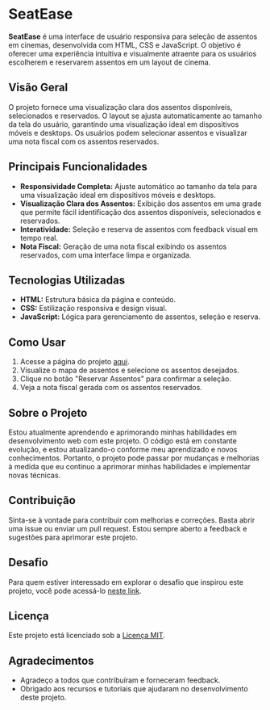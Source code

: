 # SeatEase

**SeatEase** é uma interface de usuário responsiva para seleção de assentos em cinemas, desenvolvida com HTML, CSS e JavaScript. O objetivo é oferecer uma experiência intuitiva e visualmente atraente para os usuários escolherem e reservarem assentos em um layout de cinema.

## Visão Geral

O projeto fornece uma visualização clara dos assentos disponíveis, selecionados e reservados. O layout se ajusta automaticamente ao tamanho da tela do usuário, garantindo uma visualização ideal em dispositivos móveis e desktops. Os usuários podem selecionar assentos e visualizar uma nota fiscal com os assentos reservados.

## Principais Funcionalidades

- **Responsividade Completa:** Ajuste automático ao tamanho da tela para uma visualização ideal em dispositivos móveis e desktops.
- **Visualização Clara dos Assentos:** Exibição dos assentos em uma grade que permite fácil identificação dos assentos disponíveis, selecionados e reservados.
- **Interatividade:** Seleção e reserva de assentos com feedback visual em tempo real.
- **Nota Fiscal:** Geração de uma nota fiscal exibindo os assentos reservados, com uma interface limpa e organizada.

## Tecnologias Utilizadas

- **HTML:** Estrutura básica da página e conteúdo.
- **CSS:** Estilização responsiva e design visual.
- **JavaScript:** Lógica para gerenciamento de assentos, seleção e reserva.

## Como Usar

1. Acesse a página do projeto [aqui](https://stedelboux.github.io/SeatEase/).
2. Visualize o mapa de assentos e selecione os assentos desejados.
3. Clique no botão "Reservar Assentos" para confirmar a seleção.
4. Veja a nota fiscal gerada com os assentos reservados.

## Sobre o Projeto

Estou atualmente aprendendo e aprimorando minhas habilidades em desenvolvimento web com este projeto. O código está em constante evolução, e estou atualizando-o conforme meu aprendizado e novos conhecimentos. Portanto, o projeto pode passar por mudanças e melhorias à medida que eu continuo a aprimorar minhas habilidades e implementar novas técnicas.

## Contribuição

Sinta-se à vontade para contribuir com melhorias e correções. Basta abrir uma issue ou enviar um pull request. Estou sempre aberto a feedback e sugestões para aprimorar este projeto.

## Desafio

Para quem estiver interessado em explorar o desafio que inspirou este projeto, você pode acessá-lo [neste link](https://www.coursera.org/learn/showcase-create-a-responsive-seat-selector-ui-in-html-css-js/home/week/1).

## Licença

Este projeto está licenciado sob a [Licença MIT](LICENSE).

## Agradecimentos

- Agradeço a todos que contribuíram e forneceram feedback.
- Obrigado aos recursos e tutoriais que ajudaram no desenvolvimento deste projeto.
